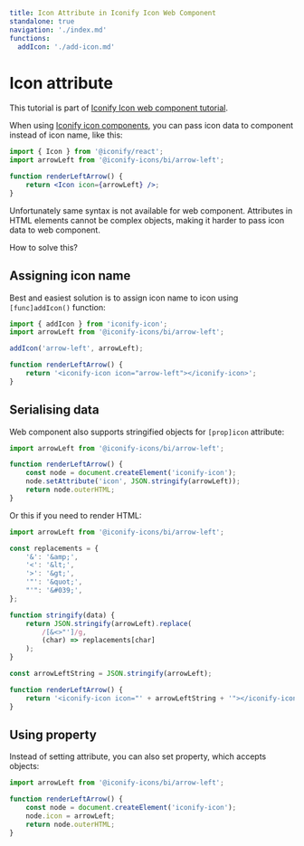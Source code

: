 ```yaml
title: Icon Attribute in Iconify Icon Web Component
standalone: true
navigation: './index.md'
functions:
  addIcon: './add-icon.md'
```

# Icon attribute

This tutorial is part of [Iconify Icon web component tutorial](./index.md).

When using [Iconify icon components](../icon-components/index.md), you can pass icon data to component instead of icon name, like this:

```jsx
import { Icon } from '@iconify/react';
import arrowLeft from '@iconify-icons/bi/arrow-left';

function renderLeftArrow() {
	return <Icon icon={arrowLeft} />;
}
```

Unfortunately same syntax is not available for web component. Attributes in HTML elements cannot be complex objects, making it harder to pass icon data to web component.

How to solve this?

## Assigning icon name

Best and easiest solution is to assign icon name to icon using `[func]addIcon()` function:

```js
import { addIcon } from 'iconify-icon';
import arrowLeft from '@iconify-icons/bi/arrow-left';

addIcon('arrow-left', arrowLeft);

function renderLeftArrow() {
	return '<iconify-icon icon="arrow-left"></iconify-icon>';
}
```

## Serialising data

Web component also supports stringified objects for `[prop]icon` attribute:

```js
import arrowLeft from '@iconify-icons/bi/arrow-left';

function renderLeftArrow() {
	const node = document.createElement('iconify-icon');
	node.setAttribute('icon', JSON.stringify(arrowLeft));
	return node.outerHTML;
}
```

Or this if you need to render HTML:

```js
import arrowLeft from '@iconify-icons/bi/arrow-left';

const replacements = {
	'&': '&amp;',
	'<': '&lt;',
	'>': '&gt;',
	'"': '&quot;',
	"'": '&#039;',
};

function stringify(data) {
	return JSON.stringify(arrowLeft).replace(
		/[&<>"']/g,
		(char) => replacements[char]
	);
}

const arrowLeftString = JSON.stringify(arrowLeft);

function renderLeftArrow() {
	return '<iconify-icon icon="' + arrowLeftString + '"></iconify-icon>';
}
```

## Using property

Instead of setting attribute, you can also set property, which accepts objects:

```js
import arrowLeft from '@iconify-icons/bi/arrow-left';

function renderLeftArrow() {
	const node = document.createElement('iconify-icon');
	node.icon = arrowLeft;
	return node.outerHTML;
}
```
